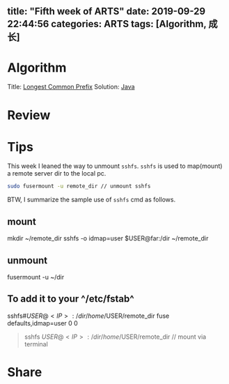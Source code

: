 title: "Fifth week of ARTS"
date: 2019-09-29 22:44:56
categories: ARTS
tags: [Algorithm, 成长]
---
# Algorithm
Title: [Longest Common Prefix](https://leetcode.com/problems/longest-common-prefix/)
Solution: [Java](https://github.com/huaqianlee/LeetcodeSolutions/blob/master/algorithms/java/LongestCommonPrefix.java)
<!-- more -->
# Review

# Tips
This week I leaned the way to unmount `sshfs`. `sshfs` is used to map(mount) a remote server dir to the local pc.
```bash
sudo fusermount -u remote_dir // unmount sshfs 
```

BTW, I summarize the sample use of `sshfs` cmd as follows.
## mount
mkdir ~/remote_dir
sshfs -o idmap=user $USER@far:/dir ~/remote_dir

## unmount 
fusermount -u ~/dir

## To add it to your ^/etc/fstab^ 
sshfs#$USER@<IP>:/dir /home/$USER/remote_dir fuse defaults,idmap=user 0 0
> sshfs $USER@<IP>:/dir /home/$USER/remote_dir // mount via terminal


# Share